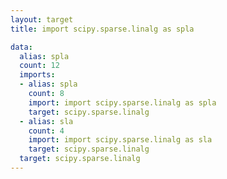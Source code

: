 ```yaml
---
layout: target
title: import scipy.sparse.linalg as spla

data:
  alias: spla
  count: 12
  imports:
  - alias: spla
    count: 8
    import: import scipy.sparse.linalg as spla
    target: scipy.sparse.linalg
  - alias: sla
    count: 4
    import: import scipy.sparse.linalg as sla
    target: scipy.sparse.linalg
  target: scipy.sparse.linalg
---
```

